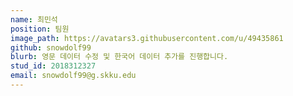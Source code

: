 ```yaml
---
name: 최민석
position: 팀원
image_path: https://avatars3.githubusercontent.com/u/49435861
github: snowdolf99
blurb: 영문 데이터 수정 및 한국어 데이터 추가를 진행합니다.
stud_id: 2018312327
email: snowdolf99@g.skku.edu
---
```

